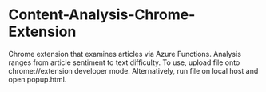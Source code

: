 # Content-Analysis-Chrome-Extension
Chrome extension that examines articles via Azure Functions. Analysis ranges from article sentiment to text difficulty. To use, upload file onto chrome://extension developer mode. Alternatively, run file on local host and open popup.html.
